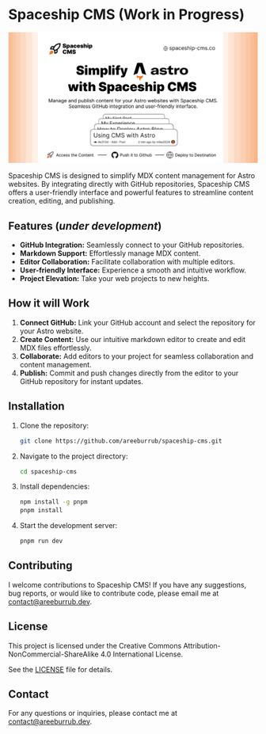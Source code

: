 # Spaceship CMS (Work in Progress) 
![](./public/OG-Image.png)

Spaceship CMS is designed to simplify MDX content management for Astro websites. By integrating directly with GitHub repositories, Spaceship CMS offers a user-friendly interface and powerful features to streamline content creation, editing, and publishing.

## Features (_under development_)

- **GitHub Integration:** Seamlessly connect to your GitHub repositories.
- **Markdown Support:** Effortlessly manage MDX content.
- **Editor Collaboration:** Facilitate collaboration with multiple editors.
- **User-friendly Interface:** Experience a smooth and intuitive workflow.
- **Project Elevation:** Take your web projects to new heights.

## How it will Work

1. **Connect GitHub:** Link your GitHub account and select the repository for your Astro website.
2. **Create Content:** Use our intuitive markdown editor to create and edit MDX files effortlessly.
3. **Collaborate:** Add editors to your project for seamless collaboration and content management.
4. **Publish:** Commit and push changes directly from the editor to your GitHub repository for instant updates.

## Installation

1. Clone the repository:
    ```sh
    git clone https://github.com/areeburrub/spaceship-cms.git
    ```
2. Navigate to the project directory:
    ```sh
    cd spaceship-cms
    ```
3. Install dependencies:
    ```sh
    npm install -g pnpm 
    pnpm install
    ```
4. Start the development server:
    ```sh
    pnpm run dev
    ```

## Contributing

I welcome contributions to Spaceship CMS! If you have any suggestions, bug reports, or would like to contribute code, please email me at [contact@areeburrub.dev](mailto:contact@areeburrub.dev).

## License

This project is licensed under the Creative Commons Attribution-NonCommercial-ShareAlike 4.0 International License.

See the [LICENSE](LICENSE.md) file for details.

## Contact

For any questions or inquiries, please contact me at [contact@areeburrub.dev](mailto:contact@areeburrub.dev).
